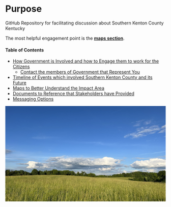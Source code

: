 # Purpose 
GitHub Repository for facilitating discussion about Southern Kenton County Kentucky

The most helpful engagement point is the [**maps section**](/info/maps/). 


#### Table of Contents

- [How Government is Involved and how to Engage them to work for the Citizens](/info/government/)  
  - [Contact the members of Government that Represent You](/info/government/government_contacts.md)  
- [Timeline of Events which involved Southern Kenton County and its Future](/info/timeline/)
- [Maps to Better Understand the Impact Area](/info/maps/)  
- [Documents to Reference that Stakeholders have Provided](/info/docs/)  
- [Messaging Options](/info/messaging/)  

<a href="https://www.facebook.com/groups/480161015141638">
  <img src="./info/docs/img/field.jpg/" alt="Green fields" style="width:600px;height:300px;">
</a>  
